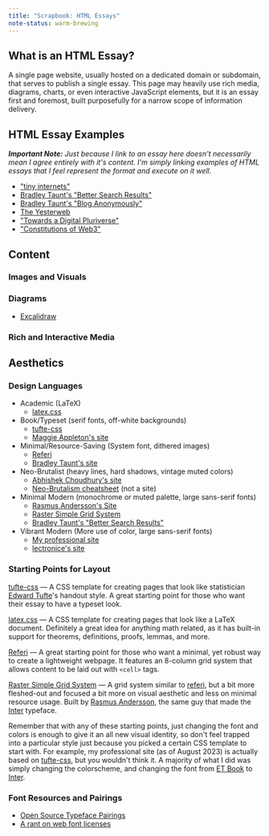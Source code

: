 ```yaml
---
title: "Scrapbook: HTML Essays"
note-status: warm-brewing
---
```


## What is an HTML Essay?

A single page website, usually hosted on a dedicated domain or subdomain, that serves to publish a single essay. This page may heavily use rich media, diagrams, charts, or even interactive JavaScript elements, but it is an essay first and foremost, built purposefully for a narrow scope of information delivery.

## HTML Essay Examples

***Important Note:*** *Just because I link to an essay here doesn't necessarily mean I agree entirely with it's content. I'm simply linking examples of HTML essays that I feel represent the format and execute on it well.*

- ["tiny internets"](https://tiny-inter.net/)
- [Bradley Taunt's "Better Search Results"](https://search.bt.ht/)
- [Bradley Taunt's "Blog Anonymously"](https://anon.bt.ht/)
- [The Yesterweb](https://yesterweb.org/)
- ["Towards a Digital Pluriverse"](https://pluriverse.world/)
- ["Constitutions of Web3"](https://constitutions.metagov.org)

## Content


### Images and Visuals


### Diagrams

- [Excalidraw](https://excalidraw.com/)

### Rich and Interactive Media


## Aesthetics

### Design Languages

- Academic (LaTeX)
    - [latex.css](https://latex.vercel.app/)
- Book/Typeset (serif fonts, off-white backgrounds)
    - [tufte-css](https://edwardtufte.github.io/tufte-css/)
    - [Maggie Appleton's site](https://maggieappleton.com/)
- Minimal/Resource-Saving (System font, dithered images)
    - [Referi](https://referi.ineedmore.coffee)
    - [Bradley Taunt's site](https://bt.ht)
- Neo-Brutalist (heavy lines, hard shadows, vintage muted colors)
    - [Abhishek Choudhury's site](https://www.abhishekchoudhury.in/)
    - [Neo-Brutalism cheatsheet](https://miro.medium.com/v2/resize:fit:1400/format:webp/1*Fc7VWkHKUi-3lPgl557Gsg.png) (not a site)
- Minimal Modern (monochrome or muted palette, large sans-serif fonts)
    - [Rasmus Andersson's Site](https://rsms.me/)
    - [Raster Simple Grid System](https://rsms.me/raster/)
    - [Bradley Taunt's "Better Search Results"](https://search.bt.ht/)
- Vibrant Modern (More use of color, large sans-serif fonts)
    - [My professional site](https://sohalsdr.com)
    - [lectronice's site](https://lectronice.com/)



### Starting Points for Layout

[tufte-css](https://edwardtufte.github.io/tufte-css/) — A CSS template for creating pages that look like statistician [Edward Tufte](https://www.edwardtufte.com/tufte/)'s handout style. A great starting point for those who want their essay to have a typeset look.

[latex.css](https://latex.vercel.app/) — A CSS template for creating pages that look like a LaTeX document. Definitely a great idea for anything math related, as it has built-in support for theorems, definitions, proofs, lemmas, and more.

[Referi](https://referi.ineedmore.coffee/) — A great starting point for those who want a minimal, yet robust way to create a lightweight webpage. It features an 8-column grid system that allows content to be laid out with `<cell>` tags.

[Raster Simple Grid System](https://rsms.me/raster/) — A grid system similar to [referi](https://referi.ineedmore.coffee/), but a bit more fleshed-out and focused a bit more on visual aesthetic and less on minimal resource usage. Built by [Rasmus Andersson](https://rsms.me/), the same guy that made the [Inter](https://rsms.me/inter/) typeface.

Remember that with any of these starting points, just changing the font and colors is enough to give it an all new visual identity, so don't feel trapped into a particular style just because you picked a certain CSS template to start with. For example, my professional site (as of August 2023) is actually based on [tufte-css](https://edwardtufte.github.io/tufte-css/), but you wouldn't think it. A majority of what I did was simply changing the colorscheme, and changing the font from [ET Book](https://edwardtufte.github.io/et-book/) to [Inter](https://rsms.me/inter/).

### Font Resources and Pairings

- [Open Source Typeface Pairings](https://bt.ht/open-source-typeface-pairings/)
- [A rant on web font licenses](https://manuelmoreale.com/a-rant-on-web-font-licenses)
